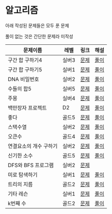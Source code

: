 # 알고리즘
아래 작성된 문제들은 모두 푼 문제

풀이 없는 것은 간단한 문제라 미작성

| 문제이름            | 레벨 | 링크 | 해설  |
|-----------------| --- | --- |------|
|구간 합 구하기4| 실버3 | [문제](https://www.acmicpc.net/problem/11659)|[풀이](https://velog.io/@wxxhyeong/%EB%B0%B1%EC%A4%80-11659.-%EA%B5%AC%EA%B0%84-%ED%95%A9-%EA%B5%AC%ED%95%98%EA%B8%B04)|
|구간 합 구하기5| 실버1 | [문제](https://www.acmicpc.net/problem/11660)|[풀이](https://velog.io/@wxxhyeong/%EB%B0%B1%EC%A4%80-11660.-%EA%B5%AC%EA%B0%84-%ED%95%A9-%EA%B5%AC%ED%95%98%EA%B8%B05)|
|DNA 비밀번호| 실버2 | [문제](https://www.acmicpc.net/problem/12891)|[풀이](https://velog.io/@wxxhyeong/%EB%B0%B1%EC%A4%80-12891.-DNA-%EB%B9%84%EB%B0%80%EB%B2%88%ED%98%B8)|
|수들의 합5| 실버5 | [문제](https://www.acmicpc.net/problem/2018)|[풀이](https://velog.io/@wxxhyeong/%EB%B0%B1%EC%A4%80-2018.-%EC%88%98%EB%93%A4%EC%9D%98-%ED%95%A95)|
|주몽| 실버4| [문제](https://www.acmmicpc.net/problem/1940)|[풀이](https://velog.io/@wxxhyeong/%EB%B0%B1%EC%A4%80-1940.-%EC%A3%BC%EB%AA%BD)|
|백만장자 프로젝트| D2 | [문제](https://swexpertacademy.com/main/code/problem/problemDetail.do?problemLevel=3&contestProbId=AV5LrsUaDxcDFAXc&categoryId=AV5LrsUaDxcDFAXc&categoryType=CODE&problemTitle=&orderBy=INQUERY_COUNT&selectCodeLang=ALL&select-1=3&pageSize=10&pageIndex=1)|[풀이](https://velog.io/@wxxhyeong/swea-1859.-%EB%B0%B1%EB%A7%8C%EC%9E%A5%EC%9E%90-%ED%94%84%EB%A1%9C%EC%A0%9D)|
|좋다|골드5|[문제](https://www.acmicpc.net/problem/1253)|[풀이](https://velog.io/@wxxhyeong/%EB%B0%B1%EC%A4%80-1253.-%EC%A2%8B%EB%8B%A4)|
|스택수열|실버2|[문제](https://www.acmicpc.net/problem/1874)|[풀이](https://velog.io/@wxxhyeong/%EB%B0%B1%EC%A4%80-1874.-%EC%8A%A4%ED%83%9D%EC%88%98%EC%97%B4-%EC%9E%90%EB%B0%94-%ED%8C%8C%EC%9D%B4%EC%8D%AC)|
|오큰수|골드4|[문제](https://acmicpc.net/problem/17298)|[풀이](https://velog.io/@wxxhyeong/%EB%B0%B1%EC%A4%80-17298.-%EC%98%A4%ED%81%B0%EC%88%98)|
|연결요소의 개수 구하기|실버2|[문제](https://www.acmicpc.net/problem/11724)|[풀이](https://velog.io/@wxxhyeong/%EB%B0%B1%EC%A4%80-11724.-%EC%97%B0%EA%B2%B0%EC%9A%94%EC%86%8C%EC%9D%98-%EA%B0%9C%EC%88%98-%EA%B5%AC%ED%95%98%EA%B8%B0)|
|신기한 소수|골드5|[문제](https://www.acmicpc.net/problem/2023)|[풀이](https://velog.io/@wxxhyeong/%EB%B0%B1%EC%A4%80-2023.-%EC%8B%A0%EA%B8%B0%ED%95%9C-%EC%86%8C%EC%88%98)|
|DFS와 BFS 프로그램|실버2|[문제](https://www.acmicpc.net/problem/1260)||
|미로 탐색하기|실버1|[문제](https://www.acmicpc.net/problem/2178)|[풀이](https://velog.io/@wxxhyeong/%EB%B0%B1%EC%A4%80-2178.-%EB%AF%B8%EB%A1%9C-%ED%83%90%EC%83%89%ED%95%98%EA%B8%B0)|
|트리의 지름|골드2|[문제](https://www.acmicpc.net/problem/1167)|[풀이](https://velog.io/@wxxhyeong/%EB%B0%B1%EC%A4%80-1167.-%ED%8A%B8%EB%A6%AC%EC%9D%98-%EC%A7%80%EB%A6%84)|
|기타 레슨|실버1|[문제](https://www.acmicpc.net/problem/2343)|[풀이](https://velog.io/@wxxhyeong/%EB%B0%B1%EC%A4%80-2343.-%EA%B8%B0%ED%83%80-%EB%A0%88%EC%8A%A8)|
|k번째 수|골드2|[문제](https://www.acmicpc.net/problem/1300)|[풀이](https://velog.io/@wxxhyeong/%EB%B0%B1%EC%A4%80-1300.-k%EB%B2%88%EC%A7%B8-%EC%88%98)|
